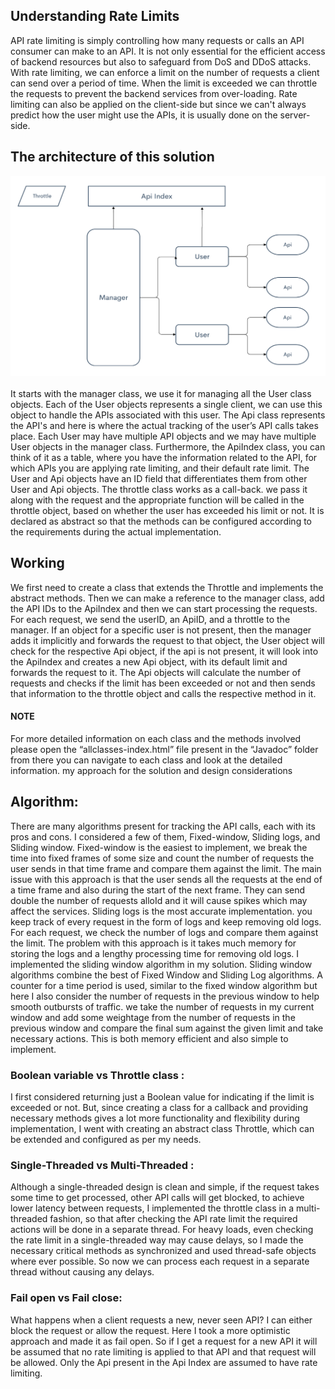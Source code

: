 
 ##  Understanding Rate Limits
API rate limiting is simply controlling how many requests or calls an API
consumer can make to an API. It is not only essential for the efficient access of
backend resources but also to safeguard from DoS and DDoS attacks.
With rate limiting, we can enforce a limit on the number of requests a client can send
over a period of time. When the limit is exceeded we can throttle the requests to
prevent the backend services from over-loading.
Rate limiting can also be applied on the client-side but since we can't always
predict how the user might use the APIs, it is usually done on the server-side.

 ## The architecture of this solution

<kbd>
 <img src="Attachments/Architechture.png?raw=true">
</kbd></br></br>
It starts with the manager class, we use it for managing all the
User class objects. Each of the User objects represents a single
client, we can use this object to handle the APIs associated with this
user.
The Api class represents the API's and here is where the actual
tracking of the user’s API calls takes place. Each User may have
multiple API objects and we may have multiple User objects in the
manager class.
Furthermore, the ApiIndex class, you can think of it as a
table, where you have the information related to the API, for which
APIs you are applying rate limiting, and their default rate limit.
The User and Api objects have an ID field that differentiates them
from other User and Api objects.
The throttle class works as a call-back. we pass it along with the
request and the appropriate function will be called in the throttle
object, based on whether the user has exceeded his limit or not.
It is declared as abstract so that the methods can be configured
according to the requirements during the actual implementation.
 
 ##  Working
We first need to create a class that extends the Throttle and
implements the abstract methods. Then we can make a reference to
the manager class, add the API IDs to the ApiIndex and then we
can start processing the requests. For each request, we send the
userID, an ApiID, and a throttle to the manager.
If an object for a specific user is not present, then the manager
adds it implicitly and forwards the request to that object, the User
object will check for the respective Api object, if the api is not
present, it will look into the ApiIndex and creates a new Api object,
with its default limit and forwards the request to it.
The Api objects will calculate the number of requests and checks
if the limit has been exceeded or not and then sends that
information to the throttle object and calls the respective method
in it.
#### NOTE
For more detailed information on each class and the
methods involved please open the “allclasses-index.html” file
present in the “Javadoc” folder from there you can navigate to
each class and look at the detailed information. 
my approach for the solution and design considerations
## Algorithm:
There are many algorithms present for tracking the API calls, each with its
pros and cons. I considered a few of them, Fixed-window, Sliding logs,
and Sliding window.
Fixed-window is the easiest to implement, we break the time into fixed
frames of some size and count the number of requests the user sends in
that time frame and compare them against the limit. The main issue with
this approach is that the user sends all the requests at the end of a time
frame and also during the start of the next frame. They can send double the
number of requests alloId and it will cause spikes which may affect the
services.
Sliding logs is the most accurate implementation. you keep track of every
request in the form of logs and keep removing old logs. For each request,
we check the number of logs and compare them against the limit. The
problem with this approach is it takes much memory for storing the logs
and a lengthy processing time for removing old logs.
I implemented the sliding window algorithm in my solution. Sliding
window algorithms combine the best of Fixed Window and Sliding Log
algorithms. A counter for a time period is used, similar to the fixed window
algorithm but here I also consider the number of requests in the previous
window to help smooth outbursts of traffic.
we take the number of requests in my current window and add some weightage
from the number of requests in the previous window and compare the final sum
against the given limit and take necessary actions. This is both memory efficient
and also simple to implement.
### Boolean variable vs Throttle class :
I first considered returning just a Boolean value for indicating if the limit
is exceeded or not.
But, since creating a class for a callback and providing necessary methods
gives a lot more functionality and flexibility during implementation, I went
with creating an abstract class Throttle, which can be extended and
configured as per my needs.
### Single-Threaded vs Multi-Threaded :
Although a single-threaded design is clean and simple, if the request takes
some time to get processed, other API calls will get blocked, to achieve
lower latency between requests, I implemented the throttle class in a
multi-threaded fashion, so that after checking the API rate limit the required
actions will be done in a separate thread.
For heavy loads, even checking the rate limit in a single-threaded way may
cause delays, so I made the necessary critical methods as synchronized
and used thread-safe objects where ever possible. So now we can process
each request in a separate thread without causing any delays.
### Fail open vs Fail close:
What happens when a client requests a new, never seen API?
I can either block the request or allow the request. Here I took a more
optimistic approach and made it as fail open. So if I get a request for a
new API it will be assumed that no rate limiting is applied to that API and
that request will be allowed. Only the Api present in the Api Index are
assumed to have rate limiting.
